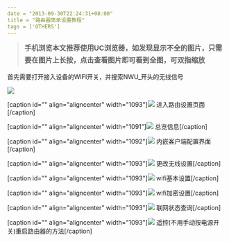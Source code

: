 ```yaml
---
date = "2013-09-30T22:24:31+08:00"
title = "路由器简单设置教程"
tags = ['OTHERS']
---
```


> **<span style="line-height: 1.714285714; font-size: 1rem;">手机浏览本文推荐使用UC浏览器，如发现显示不全的图片，只需要在图片上长按，点击查看图片即可看到全图，可双指缩放</span>**

首先需要打开接入设备的WIFI开关，并搜索NWU_开头的无线信号<!--more-->

![](http://wp-ferstar.bcs.duapp.com/2013/09/0%E8%BF%9E%E6%8E%A5%E8%B7%AF%E7%94%B1%E5%99%A8.png)

[caption id="" align="aligncenter" width="1093"]![](http://wp-ferstar.bcs.duapp.com/2013/09/1%E7%99%BB%E9%99%86.png) 进入路由设置页面[/caption]

[caption id="" align="aligncenter" width="1091"]![](http://wp-ferstar.bcs.duapp.com/2013/09/2%E6%80%BB%E8%A7%88.png) 总览信息[/caption]

[caption id="" align="aligncenter" width="1092"]![](http://wp-ferstar.bcs.duapp.com/2013/09/3%E5%AE%A2%E6%88%B7%E7%AB%AF%E9%85%8D%E7%BD%AE%E7%95%8C%E9%9D%A2.png) 内嵌客户端配置界面[/caption]

[caption id="" align="aligncenter" width="1093"]![](http://wp-ferstar.bcs.duapp.com/2013/09/4%E6%9B%B4%E6%94%B9WiFi%E8%AE%BE%E7%BD%AE.png) 更改无线设置[/caption]

[caption id="" align="aligncenter" width="1093"]![](http://wp-ferstar.bcs.duapp.com/2013/09/5WiFi%E5%9F%BA%E6%9C%AC%E8%AE%BE%E7%BD%AE.png) wifi基本设置[/caption]

[caption id="" align="aligncenter" width="1093"]![](http://wp-ferstar.bcs.duapp.com/2013/09/6WiFi%E5%8A%A0%E5%AF%86.png) wifi加密设置[/caption]

[caption id="" align="aligncenter" width="1093"]![](http://wp-ferstar.bcs.duapp.com/2013/09/7%E6%9F%A5%E8%AF%A2%E8%81%94%E7%BD%91%E7%8A%B6%E6%80%81.png) 联网状态查询[/caption]

[caption id="" align="aligncenter" width="1093"]![](http://wp-ferstar.bcs.duapp.com/2013/09/8%E4%B8%8D%E7%94%A8%E6%8C%89%E5%BC%80%E5%85%B3%E7%9A%84%E9%87%8D%E5%90%AF%E6%96%B9%E5%BC%8F.png) 遥控(不用手动按电源开关)重启路由器的方法[/caption]

&nbsp;
